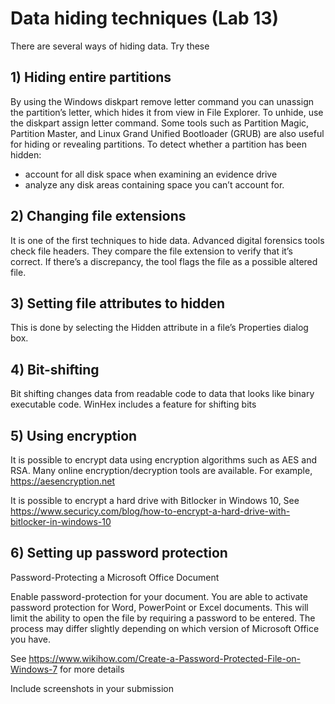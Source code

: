 # Data hiding techniques (Lab 13)


There are several ways of hiding data. Try these


## 1)	Hiding entire partitions

By using the Windows diskpart remove letter command you can unassign the partition’s letter, which hides it from view in File Explorer. To unhide, use the diskpart assign letter command. Some tools such as Partition Magic, Partition Master, and Linux Grand Unified Bootloader (GRUB) are also useful for hiding or revealing partitions. To detect whether a partition has been hidden: 

*	account for all disk space when examining an evidence drive 
*	analyze any disk areas containing space you can’t account for.


## 2)	Changing file extensions

It is one of the first techniques to hide data. Advanced digital forensics tools check file headers. They compare the file extension to verify that it’s correct. If there’s a discrepancy, the tool flags the file as a possible altered file.


## 3)	Setting file attributes to hidden

This is done by selecting the Hidden attribute in a file’s Properties dialog box.


## 4)	Bit-shifting

Bit shifting changes data from readable code to data that looks like binary executable code. WinHex includes a feature for shifting bits


## 5)	Using encryption

It is possible to encrypt data using encryption algorithms such as AES and RSA. Many online encryption/decryption tools are available. For example, https://aesencryption.net

It is possible to encrypt a hard drive with Bitlocker in Windows 10, See https://www.securicy.com/blog/how-to-encrypt-a-hard-drive-with-bitlocker-in-windows-10


## 6)	Setting up password protection

Password-Protecting a Microsoft Office Document 

Enable password-protection for your document. You are able to activate password protection for Word, PowerPoint or Excel documents. This will limit the ability to open the file by requiring a password to be entered. The process may differ slightly depending on which version of Microsoft Office you have.

See https://www.wikihow.com/Create-a-Password-Protected-File-on-Windows-7  for more details



Include screenshots in your submission



